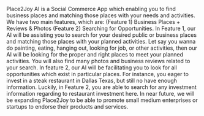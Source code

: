 Place2Joy AI is a Social Commerce App which enabling you to find business places and matching those places with your needs and activities. We have two main features, which are: (Feature 1) Business Places + Reviews & Photos (Feature 2) Searching for Opportunities. In Feature 1, our AI will be assisting you to search for your desired public or business places and matching those places with your planned activities. Let say you wanna do painting, eating, hanging out, looking for job, or other activities, then our AI will be looking for the proper and right places to meet your planned activities. You will also find many photos and business reviews related to your search. In feature 2, our AI will be facilitating you to look for all opportunities which exist in particular places. For instance, you eager to invest in a steak restaurant in Dallas Texas, but still no have enough information. Luckily, in Feature 2, you are able to search for any investment information regarding to restaurant investment here. In near future, we will be expanding Place2Joy to be able to promote small medium enterprises or startups to endorse their products and services.
